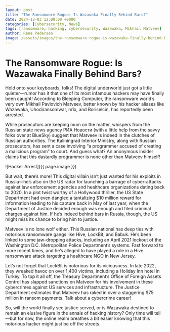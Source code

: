```yaml
---
layout: post
title: "The Ransomware Rogue: Is Wazawaka Finally Behind Bars?"
date: 2024-12-03 12:00:00 +0000
categories: [Cybersecurity, News]
tags: [ransomware, hacking, cybersecurity, Wazawaka, Mikhail Matveev]
author: Rene Pedersen
image: /assets/images/the-ransomware-rogue-is-wazawaka-finally-behind-bars.webp
---
```

# The Ransomware Rogue: Is Wazawaka Finally Behind Bars?

Hold onto your keyboards, folks! The digital underworld just got a little quieter—rumor has it that one of its most infamous hackers may have finally been caught! According to Bleeping Computer, the ransomware world’s very own Mikhail Pavlovich Matveev, better known by his hacker aliases like Wazawaka, Uhodiransomwar, m1x, and Boriselcin, has reportedly been arrested.

While prosecutors are keeping mum on the matter, whispers from the Russian state news agency РИА Новости (with a little help from the savvy folks over at BlueSky) suggest that Matveev is indeed in the clutches of Russian authorities. The Kaliningrad Interior Ministry, along with Russian prosecutors, has sent a case involving “a programmer accused of creating a malicious program” to court. And guess what? An anonymous insider claims that this dastardly programmer is none other than Matveev himself!

![Hacker Arrest]({{ page.image }})

But wait, there’s more! This digital villain isn’t just wanted for his exploits in Russia—he’s also on the US radar for launching a barrage of cyber-attacks against law enforcement agencies and healthcare organizations dating back to 2020. In a plot twist worthy of a Hollywood thriller, the US State Department had even dangled a tantalizing $10 million reward for information leading to his capture back in May of last year, when the Department of Justice decided enough was enough and filed criminal charges against him. If he’s indeed behind bars in Russia, though, the US might miss its chance to bring him to justice.

Matveev is no lone wolf either. This Russian national has deep ties with notorious ransomware gangs like Hive, LockBit, and Babuk. He’s been linked to some jaw-dropping attacks, including an April 2021 lockout of the Washington D.C. Metropolitan Police Department’s systems. Fast forward to more recent times, and he’s alleged to have played a role in a Hive ransomware attack targeting a healthcare NGO in New Jersey.

Let’s not forget that LockBit is notorious for its viciousness. In late 2022, they wreaked havoc on over 1,400 victims, including a Holiday Inn hotel in Turkey. To top it all off, the Treasury Department’s Office of Foreign Assets Control has slapped sanctions on Matveev for his involvement in these cybercrimes against US services and infrastructure. The Justice Department estimates that Matveev has raked in over a staggering $75 million in ransom payments. Talk about a cybercrime career!

So, will the world finally see justice served, or is Wazawaka destined to remain an elusive figure in the annals of hacking history? Only time will tell—but for now, the online realm breathes a bit easier knowing that this notorious hacker might just be off the streets.
